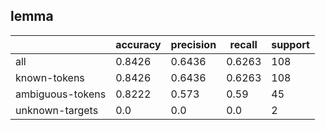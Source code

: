 
## lemma

|                  | accuracy | precision | recall | support |
|------------------|----------|-----------|--------|---------|
| all              | 0.8426   | 0.6436    | 0.6263 | 108     |
| known-tokens     | 0.8426   | 0.6436    | 0.6263 | 108     |
| ambiguous-tokens | 0.8222   | 0.573     | 0.59   | 45      |
| unknown-targets  | 0.0      | 0.0       | 0.0    | 2       |

